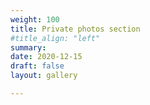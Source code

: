 ```yaml
---
weight: 100
title: Private photos section
#title_align: "left"
summary:
date: 2020-12-15
draft: false
layout: gallery 

---
```




